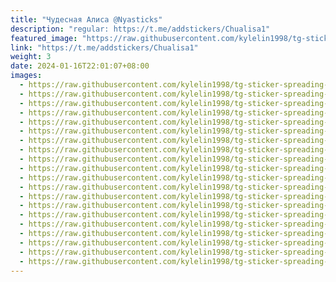 ```yaml
---
title: "Чудесная Алиса @Nyasticks"
description: "regular: https://t.me/addstickers/Chualisa1"
featured_image: "https://raw.githubusercontent.com/kylelin1998/tg-sticker-spreading-worldwide-images/main/img/13f294f3-dec6-4423-bb5f-5873bcb43494.jpg"
link: "https://t.me/addstickers/Chualisa1"
weight: 3
date: 2024-01-16T22:01:07+08:00
images:
  - https://raw.githubusercontent.com/kylelin1998/tg-sticker-spreading-worldwide-images/main/img/13f294f3-dec6-4423-bb5f-5873bcb43494.jpg
  - https://raw.githubusercontent.com/kylelin1998/tg-sticker-spreading-worldwide-images/main/img/cdba54a9-74e8-4502-95c4-4eba359d7b19.jpg
  - https://raw.githubusercontent.com/kylelin1998/tg-sticker-spreading-worldwide-images/main/img/abdff6f1-6c94-4b35-9fa6-3d190c0d46ba.jpg
  - https://raw.githubusercontent.com/kylelin1998/tg-sticker-spreading-worldwide-images/main/img/84e21660-631f-4ab9-87a5-d1953a783bd4.jpg
  - https://raw.githubusercontent.com/kylelin1998/tg-sticker-spreading-worldwide-images/main/img/35c754ad-28bb-4de9-9586-3cd15c64b63b.jpg
  - https://raw.githubusercontent.com/kylelin1998/tg-sticker-spreading-worldwide-images/main/img/c0cfe34b-5380-4888-85a0-7f21b8016c94.jpg
  - https://raw.githubusercontent.com/kylelin1998/tg-sticker-spreading-worldwide-images/main/img/c36fe338-39c9-4766-8e7d-5b53bcead1c4.jpg
  - https://raw.githubusercontent.com/kylelin1998/tg-sticker-spreading-worldwide-images/main/img/91923dbf-7044-4d0d-b352-f22040e4739c.jpg
  - https://raw.githubusercontent.com/kylelin1998/tg-sticker-spreading-worldwide-images/main/img/a0218950-db52-421d-b387-e3cbf2b2ac2d.jpg
  - https://raw.githubusercontent.com/kylelin1998/tg-sticker-spreading-worldwide-images/main/img/bf20d309-8195-4a1a-9fdb-2d88dd99b731.jpg
  - https://raw.githubusercontent.com/kylelin1998/tg-sticker-spreading-worldwide-images/main/img/6a8117e9-dc87-42d5-9099-c39c61da9d18.jpg
  - https://raw.githubusercontent.com/kylelin1998/tg-sticker-spreading-worldwide-images/main/img/fc5927cd-aa34-4b95-b253-67d1fb30833a.jpg
  - https://raw.githubusercontent.com/kylelin1998/tg-sticker-spreading-worldwide-images/main/img/8c3302b4-4d30-4544-8962-4cc990834909.jpg
  - https://raw.githubusercontent.com/kylelin1998/tg-sticker-spreading-worldwide-images/main/img/c9212edc-3f6c-41b6-832e-a35d40936e03.jpg
  - https://raw.githubusercontent.com/kylelin1998/tg-sticker-spreading-worldwide-images/main/img/c322cbcc-8019-4b65-80a4-f6eca03ec5d3.jpg
  - https://raw.githubusercontent.com/kylelin1998/tg-sticker-spreading-worldwide-images/main/img/ee880923-a732-41ca-a239-ecbd89c32fe5.jpg
  - https://raw.githubusercontent.com/kylelin1998/tg-sticker-spreading-worldwide-images/main/img/e550f32c-00d8-4a12-9b87-9ad4774c6cdc.jpg
  - https://raw.githubusercontent.com/kylelin1998/tg-sticker-spreading-worldwide-images/main/img/0bdace61-bc86-4718-a492-fa9094d8e858.jpg
  - https://raw.githubusercontent.com/kylelin1998/tg-sticker-spreading-worldwide-images/main/img/f42589e4-111e-457e-ba32-5cc80a890f0a.jpg
  - https://raw.githubusercontent.com/kylelin1998/tg-sticker-spreading-worldwide-images/main/img/f0049130-575d-4990-bc90-7e4441711ff7.jpg
---
```

